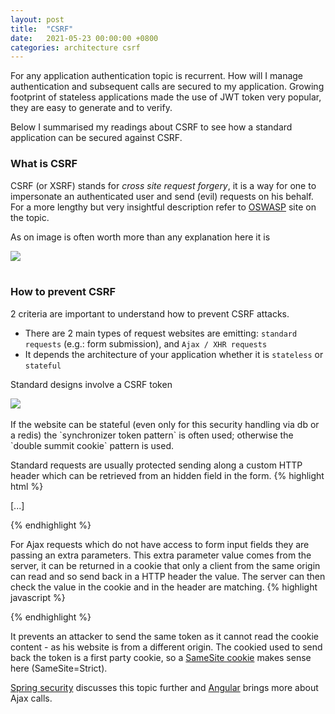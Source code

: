 ```yaml
---
layout: post
title:  "CSRF"
date:   2021-05-23 00:00:00 +0800
categories: architecture csrf
---
```

For any application authentication topic is recurrent.
How will I manage authentication and subsequent calls are secured to my application.
Growing footprint of stateless applications made the use of JWT token very popular, they are easy to generate and to verify.

Below I summarised my readings about CSRF to see how a standard application can be secured against CSRF.

### What is CSRF
CSRF (or XSRF) stands for *cross site request forgery*, it is a way for one to impersonate an authenticated user and send (evil) requests on his behalf.
For a more lengthy but very insightful description refer to [OSWASP][oswap-csrf] site on the topic.

As on image is often worth more than any explanation here it is
<div class="row mt-3">
    <div class="col-sm mt-3 mt-md-0">
        <img class="img-fluid rounded z-depth-1" src="{{ site.baseurl }}/assets/img/2021-05-21-csrf.png">
    </div>
</div>
<br/>

### How to prevent CSRF
2 criteria are important to understand how to prevent CSRF attacks.
- There are 2 main types of request websites are emitting: `standard requests` (e.g.: form submission), and `Ajax / XHR requests`
- It depends the architecture of your application whether it is `stateless` or `stateful`

Standard designs involve a CSRF token
<div class="row mt-3">
    <div class="col-sm mt-3 mt-md-0">
        <img class="img-fluid rounded z-depth-1" src="{{ site.baseurl }}/assets/img/2021-05-23-csrf-token.png">
    </div>
</div>
<br/>
If the website can be stateful (even only for this security handling via db or a redis) the `synchronizer token pattern` is often used; otherwise the `double summit cookie` pattern is used.

Standard requests are usually protected sending along a custom HTTP header which can be retrieved from an hidden field in the form.
{% highlight html %}
<form action="/transfer.do" method="post">
<input type="hidden" name="CSRFToken" value="OWY4NmQwODE4ODRjN2Q2NTlhMmZ...==">
[...]
</form>
{% endhighlight %}

For Ajax requests which do not have access to form input fields they are passing an extra parameters.
This extra parameter value comes from the server, it can be returned in a cookie that only a client from the same origin can read and so send back in a HTTP header the value. The server can then check the value in the cookie and in the header are matching.
{% highlight javascript %}
<script type="text/javascript">
    var csrf_token = document.querySelector("meta[name='csrf-token']").getAttribute("content");

    axios.defaults.headers.post['anti-csrf-token'] = csrf_token;
    axios.defaults.headers.put['anti-csrf-token'] = csrf_token;
    axios.defaults.headers.delete['anti-csrf-token'] = csrf_token;
    axios.defaults.headers.patch['anti-csrf-token'] = csrf_token;

    // Axios does not create an object for TRACE method by default, and has to be created manually.
    axios.defaults.headers.trace = {}
    axios.defaults.headers.trace['anti-csrf-token'] = csrf_token
</script>
{% endhighlight %}

It prevents an attacker to send the same token as it cannot read the cookie content - as his website is from a different origin.
The cookied used to send back the token is a first party cookie, so a [SameSite cookie][same-site-cookies] makes sense here (SameSite=Strict).

[Spring security][spring-security] discusses this topic further and [Angular][angular-xsrf] brings more about Ajax calls.


[oswap-csrf]: <https://cheatsheetseries.owasp.org/cheatsheets/Cross-Site_Request_Forgery_Prevention_Cheat_Sheet.html>
[spring-security]: <https://docs.spring.io/spring-security/site/docs/5.0.x/reference/html/csrf.html>
[angular-xsrf]: <https://docs.spring.io/spring-security/site/docs/5.0.x/reference/html/csrf.html>
[same-site-cookies]: <https://web.dev/samesite-cookies-explained/>
